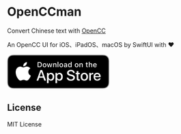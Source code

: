 # OpenCCman

Convert Chinese text with [OpenCC](https://github.com/BYVoid/OpenCC)

An OpenCC UI for iOS、iPadOS、macOS by SwiftUI with ❤️

[![Download_on_the_App_Store_Badge_US-UK_RGB_blk_092917](./assets/Download_on_the_App_Store_Badge_US-UK_RGB_blk_092917.svg)](https://apps.apple.com/app/id6474449401)

## License

MIT License